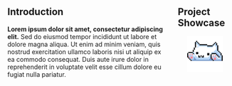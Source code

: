 ###

<div style="display: flex; flex-direction: row;">

  <div style="flex: 3; padding-right: 20px;">
  
  ## Introduction
  
  **Lorem ipsum dolor sit amet, consectetur adipiscing elit.** Sed do eiusmod tempor incididunt ut labore et dolore magna aliqua. Ut enim ad minim veniam, quis nostrud exercitation ullamco laboris nisi ut aliquip ex ea commodo consequat. Duis aute irure dolor in reprehenderit in voluptate velit esse cillum dolore eu fugiat nulla pariatur.
  
  </div>
  
  <div style="flex: 1; width: 20%;">
  
  ## Project Showcase
  
  <p align="center"><img src="https://github.com/hen-lima/hen-lima/blob/main/catcutegif.gif" alt="Project Showcase" width="80"/>
  
  </div>

</div>

  
